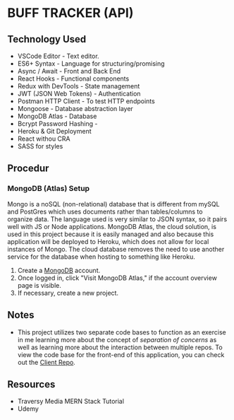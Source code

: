 # BUFF TRACKER (API)

## Technology Used

- VSCode Editor - Text editor.
- ES6+ Syntax - Language for structuring/promising
- Async / Await - Front and Back End
- React Hooks - Functional components
- Redux with DevTools - State management
- JWT (JSON Web Tokens) - Authentication <!--Something better?-->
- Postman HTTP Client - To test HTTP endpoints
- Mongoose - Database abstraction layer
- MongoDB Atlas - Database
- Bcrypt Password Hashing - <!--Something better?-->
- Heroku & Git Deployment
- React withou CRA
- SASS for styles

## Procedur

### MongoDB (Atlas) Setup

Mongo is a noSQL (non-relational) database that is different from mySQL and PostGres which uses documents rather than tables/columns to organize data. The language used is very similar to JSON syntax, so it pairs well with JS or Node applications. MongoDB Atlas, the cloud solution, is used in this project because it is easily managed and also because this application will be deployed to Heroku, which does not allow for local instances of Mongo. The cloud database removes the need to use another service for the database when hosting to something like Heroku. <!-- Make this sound more intelligent -->

1. Create a [MongoDB](http://mongodb.com/) account.
2. Once logged in, click "Visit MongoDB Atlas," if the account overview page is visible. <!--SS-RM-001-->
3. If necessary, create a new project. <!-- SS-RM-002 -->

## Notes

- This project utilizes two separate code bases to function as an exercise in me learning more about the concept of _separation of concerns_ as well as learning more about the interaction between multiple repos. To view the code base for the front-end of this application, you can check out the [Client Repo](https://github.com/djakattack/bufftrack-client-beta).

## Resources

- Traversy Media MERN Stack Tutorial
- Udemy
